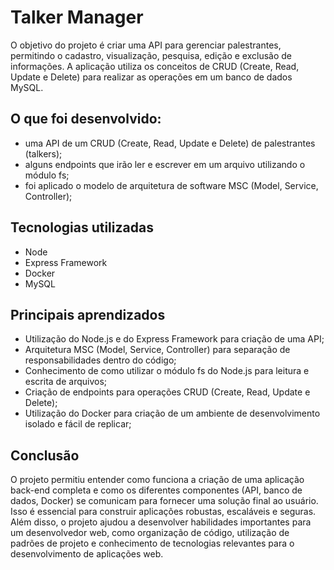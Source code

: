 # Talker Manager

O objetivo do projeto é criar uma API para gerenciar palestrantes, permitindo o cadastro, visualização, pesquisa, edição e exclusão de informações. A aplicação utiliza os conceitos de CRUD (Create, Read, Update e Delete) para realizar as operações em um banco de dados MySQL.

## O que foi desenvolvido:

<ul>
  <li>uma API de um CRUD (Create, Read, Update e Delete) de palestrantes (talkers);</li>
  <li>alguns endpoints que irão ler e escrever em um arquivo utilizando o módulo fs;</li>
  <li>foi aplicado o modelo de arquitetura de software MSC (Model, Service, Controller);</li>
</ul>

## Tecnologias utilizadas

<ul>
  <li>Node</li>
  <li>Express Framework</li>
  <li>Docker</li>
  <li>MySQL</li>
</ul>

## Principais aprendizados

<ul>
  <li>Utilização do Node.js e do Express Framework para criação de uma API;</li>
  <li>Arquitetura MSC (Model, Service, Controller) para separação de responsabilidades dentro do código;</li>
  <li>Conhecimento de como utilizar o módulo fs do Node.js para leitura e escrita de arquivos;</li>
  <li>Criação de endpoints para operações CRUD (Create, Read, Update e Delete);</li>
  <li>Utilização do Docker para criação de um ambiente de desenvolvimento isolado e fácil de replicar;</li>
</ul>

## Conclusão

O projeto permitiu entender como funciona a criação de uma aplicação back-end completa e como os diferentes componentes (API, banco de dados, Docker) se comunicam para fornecer uma solução final ao usuário. Isso é essencial para construir aplicações robustas, escaláveis e seguras. Além disso, o projeto ajudou a desenvolver habilidades importantes para um desenvolvedor web, como organização de código, utilização de padrões de projeto e conhecimento de tecnologias relevantes para o desenvolvimento de aplicações web.
